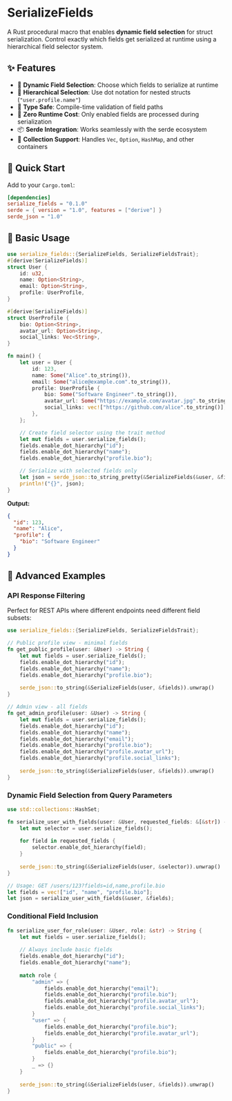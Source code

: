 # SerializeFields

A Rust procedural macro that enables **dynamic field selection** for struct serialization. Control exactly which fields get serialized at runtime using a hierarchical field selector system.

## ✨ Features

- 🎯 **Dynamic Field Selection**: Choose which fields to serialize at runtime
- 🌳 **Hierarchical Selection**: Use dot notation for nested structs (`"user.profile.name"`)
- 🔧 **Type Safe**: Compile-time validation of field paths
- 🚀 **Zero Runtime Cost**: Only enabled fields are processed during serialization
- 📦 **Serde Integration**: Works seamlessly with the serde ecosystem
- 🔄 **Collection Support**: Handles `Vec`, `Option`, `HashMap`, and other containers

## 🚀 Quick Start

Add to your `Cargo.toml`:

```toml
[dependencies]
serialize_fields = "0.1.0"
serde = { version = "1.0", features = ["derive"] }
serde_json = "1.0"
```

## 📖 Basic Usage

```rust
use serialize_fields::{SerializeFields, SerializeFieldsTrait};
#[derive(SerializeFields)]
struct User {
    id: u32,
    name: Option<String>,
    email: Option<String>,
    profile: UserProfile,
}

#[derive(SerializeFields)]
struct UserProfile {
    bio: Option<String>,
    avatar_url: Option<String>,
    social_links: Vec<String>,
}

fn main() {
    let user = User {
        id: 123,
        name: Some("Alice".to_string()),
        email: Some("alice@example.com".to_string()),
        profile: UserProfile {
            bio: Some("Software Engineer".to_string()),
            avatar_url: Some("https://example.com/avatar.jpg".to_string()),
            social_links: vec!["https://github.com/alice".to_string()],
        },
    };

    // Create field selector using the trait method
    let mut fields = user.serialize_fields();
    fields.enable_dot_hierarchy("id");
    fields.enable_dot_hierarchy("name");
    fields.enable_dot_hierarchy("profile.bio");

    // Serialize with selected fields only
    let json = serde_json::to_string_pretty(&SerializeFields(&user, &fields)).unwrap();
    println!("{}", json);
}
```

**Output:**
```json
{
  "id": 123,
  "name": "Alice",
  "profile": {
    "bio": "Software Engineer"
  }
}
```

## 🎨 Advanced Examples

### API Response Filtering

Perfect for REST APIs where different endpoints need different field subsets:

```rust
use serialize_fields::{SerializeFields, SerializeFieldsTrait};

// Public profile view - minimal fields
fn get_public_profile(user: &User) -> String {
    let mut fields = user.serialize_fields();
    fields.enable_dot_hierarchy("id");
    fields.enable_dot_hierarchy("name");
    fields.enable_dot_hierarchy("profile.bio");
    
    serde_json::to_string(&SerializeFields(user, &fields)).unwrap()
}

// Admin view - all fields
fn get_admin_profile(user: &User) -> String {
    let mut fields = user.serialize_fields();
    fields.enable_dot_hierarchy("id");
    fields.enable_dot_hierarchy("name");
    fields.enable_dot_hierarchy("email");
    fields.enable_dot_hierarchy("profile.bio");
    fields.enable_dot_hierarchy("profile.avatar_url");
    fields.enable_dot_hierarchy("profile.social_links");
    
    serde_json::to_string(&SerializeFields(user, &fields)).unwrap()
}
```

### Dynamic Field Selection from Query Parameters

```rust
use std::collections::HashSet;

fn serialize_user_with_fields(user: &User, requested_fields: &[&str]) -> String {
    let mut selector = user.serialize_fields();
    
    for field in requested_fields {
        selector.enable_dot_hierarchy(field);
    }
    
    serde_json::to_string(&SerializeFields(user, &selector)).unwrap()
}

// Usage: GET /users/123?fields=id,name,profile.bio
let fields = vec!["id", "name", "profile.bio"];
let json = serialize_user_with_fields(&user, &fields);
```

### Conditional Field Inclusion

```rust
fn serialize_user_for_role(user: &User, role: &str) -> String {
    let mut fields = user.serialize_fields();
    
    // Always include basic fields
    fields.enable_dot_hierarchy("id");
    fields.enable_dot_hierarchy("name");
    
    match role {
        "admin" => {
            fields.enable_dot_hierarchy("email");
            fields.enable_dot_hierarchy("profile.bio");
            fields.enable_dot_hierarchy("profile.avatar_url");
            fields.enable_dot_hierarchy("profile.social_links");
        }
        "user" => {
            fields.enable_dot_hierarchy("profile.bio");
            fields.enable_dot_hierarchy("profile.avatar_url");
        }
        "public" => {
            fields.enable_dot_hierarchy("profile.bio");
        }
        _ => {}
    }
    
    serde_json::to_string(&SerializeFields(user, &fields)).unwrap()
}
```